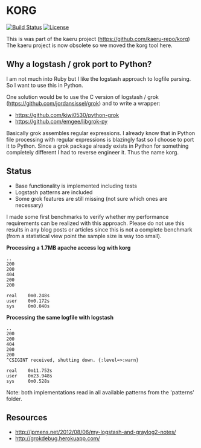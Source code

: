# KORG

[![Build Status](https://travis-ci.org/finklabs/korg.svg?branch=master)](https://travis-ci.org/finklabs/korg)
[![License](http://img.shields.io/badge/license-MIT-yellowgreen.svg)](MIT_LICENSE)

This is was part of the kaeru project (https://github.com/kaeru-repo/korg)
The kaeru project is now obsolete so we moved the korg tool here.


## Why a logstash / grok port to Python?

I am not much into Ruby but I like the logstash approach to logfile parsing. So I want to use this in Python.

One solution would be to use the C version of logstash / grok (https://github.com/jordansissel/grok) and to write a wrapper:

* https://github.com/kiwi0530/python-grok
* https://github.com/emgee/libgrok-py

Basically grok assembles regular expressions. I already know that in Python file processing with regular expressions is blazingly fast so I choose to port it to Python. Since a grok package already exists in Python for something completely different I had to reverse engineer it. Thus the name korg.


## Status

* Base functionality is implemented including tests
* Logstash patterns are included
* Some grok features are still missing (not sure which ones are necessary)

I made some first benchmarks to verify whether my performance requirements can be realized with this approach. Please do not use this results in any blog posts or articles since this is not a complete benchmark (from a statistical view point the sample size is way too small).


**Processing a 1.7MB apache access log with korg**

	..
	200
	200
	404
	200
	200

	real	0m0.248s
	user	0m0.172s
	sys 	0m0.040s


**Processing the same logfile with logstash**

	..
	200
	200
	404
	200
	200
	^CSIGINT received, shutting down. {:level=>:warn}

	real	0m11.752s
	user	0m23.948s
	sys 	0m0.528s

Note: both implementations read in all available patterns from the 'patterns' folder.


## Resources

* http://jpmens.net/2012/08/06/my-logstash-and-graylog2-notes/
* http://grokdebug.herokuapp.com/
